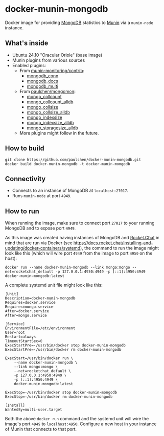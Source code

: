 # docker-munin-mongodb

Docker image for providing [MongoDB](https://www.mongodb.com/) statistics to [Munin](https://munin-monitoring.org/) via a `munin-node` instance.

## What's inside

* Ubuntu 24.10 "Oracular Oriole" (base image)
* Munin plugins from various sources
* Enabled plugins:
  * From [munin-monitoring/contrib](https://github.com/munin-monitoring/contrib):
    * [mongodb_conn](https://github.com/munin-monitoring/contrib/blob/master/plugins/mongodb/mongodb_conn)
    * [mongodb_docs](https://github.com/munin-monitoring/contrib/blob/master/plugins/mongodb/mongodb_docs) 
    * [mongodb_multi](https://github.com/munin-monitoring/contrib/blob/master/plugins/mongodb/mongodb_multi) 
  * From [paulchen/mongomon](https://github.com/paulchen/mongomon):
    * [mongo_collcount](https://github.com/paulchen/mongomon/blob/master/mongo_collcount)
    * [mongo_collcount_alldb](https://github.com/paulchen/mongomon/blob/master/mongo_collcount_alldb)
    * [mongo_collsize](https://github.com/paulchen/mongomon/blob/master/mongo_collsize)
    * [mongo_collsize_alldb](https://github.com/paulchen/mongomon/blob/master/mongo_collsize_alldb)
    * [mongo_indexsize](https://github.com/paulchen/mongomon/blob/master/mongo_indexsize)
    * [mongo_indexsize_alldb](https://github.com/paulchen/mongomon/blob/master/mongo_indexsize_alldb)
    * [mongo_storagesize_alldb](https://github.com/paulchen/mongomon/blob/master/mongo_storagesize_alldb)
  * More plugins might follow in the future.

## How to build

```
git clone https://github.com/paulchen/docker-munin-mongodb.git
docker build docker-munin-mongodb -t docker-munin-mongodb
```

## Connectivity

* Connects to an instance of MongoDB at `localhost:27017`.
* Runs `munin-node` at port `4949`.

## How to run

When running the image, make sure to connect port `27017` to your running MongoDB and to expose port `4949`.

As this image was created having instances of MongoDB and [Rocket.Chat](https://rocket.chat/) in mind that are run via Docker
(see <https://docs.rocket.chat/installing-and-updating/docker-containers/systemd>), the command to run the image might look like this (which will wire port `4949` from the image to port `4950` on the host):

`docker run --name docker-munin-mongodb --link mongo:mongo --net=rocketchat_default -p 127.0.0.1:4950:4949 -p [::1]:4950:4949 docker-munin-mongodb:latest`

A complete systemd unit file might look like this:

```
[Unit]
Description=docker-munin-mongodb
Requires=docker.service
Requires=mongo.service
After=docker.service
After=mongo.service

[Service]
EnvironmentFile=/etc/environment
User=root
Restart=always
TimeoutStartSec=0
ExecStartPre=-/usr/bin/docker stop docker-munin-mongodb
ExecStartPre=-/usr/bin/docker rm docker-munin-mongodb

ExecStart=/usr/bin/docker run \
    --name docker-munin-mongodb \
    --link mongo:mongo \
    --net=rocketchat_default \
    -p 127.0.0.1:4950:4949 \
    -p [::1]:4950:4949 \
    docker-munin-mongodb:latest

ExecStop=-/usr/bin/docker stop docker-munin-mongodb
ExecStop=-/usr/bin/docker rm docker-munin-mongodb

[Install]
WantedBy=multi-user.target
```

Both the above `docker run` command and the systemd unit will wire the image's port `4949` to `localhost:4950`.
Configure a new host in your instance of Munin that connects to that port.

